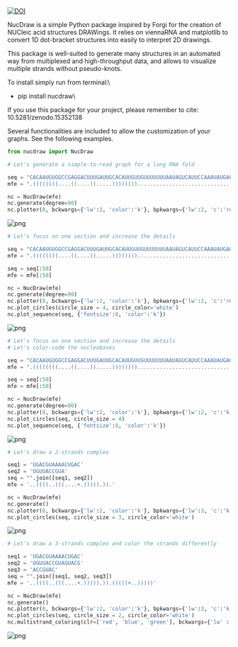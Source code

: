 [![DOI](https://zenodo.org/badge/978270786.svg)](https://doi.org/10.5281/zenodo.15351035)

NucDraw is a simple Python package inspired by Forgi for the creation of NUCleic acid structures DRAWings.
It relies on viennaRNA and matplotlib to convert 1D dot-bracket structures into easily to interpret 2D drawings.

This package is well-suited to generate many structures in an automated way from multiplexed and high-throughput data, and allows to visualize multiple strands without pseudo-knots.

To install simply run from terminal:\
- pip install nucdraw\

If you use this package for your project, please remember to cite:\
10.5281/zenodo.15352138

Several functionalities are included to allow the customization of your graphs.
See the following examples.

```python
from nucdraw import NucDraw
```


```python
# Let's generate a simple-to-read graph for a long RNA fold

seq = "CACAAUGUGGCCGAGGACUUUGAUUGCACAUUGUUGUUUUUUUAAUAGUCAUUCCAAAUAUGAGAUGCGUUGUUACAGGAAGUCCCUUGCCAUCCUAAAAGCCACCCCACUUCUCUCUAAGGAGAAUGGCCCAGUCCUCUCCCAAGUCCACACAGGGGAGGUGAUAGCAUUGCUUUCGUGUAAAUUAUGUAAUGCAAAAUUUUUUUAAUCUUCGCCUUAAUACUUUUUUAUUUUGUUUUAUUUUGAAUGAUGAGCCUUCGUGCCCCCCCUUCCCCCUUUUUUGUCCCCCAACUUGAGAUG"
mfe = ".((((((((....((....)).....)))))))).......................................((((..(((............................((((((....))))))...........((((((............))))))............)))..))))......................................................................................................................"

nc = NucDraw(mfe)
nc.generate(degree=90)
nc.plotter(8, bckwargs={'lw':2, 'color':'k'}, bpkwargs={'lw':2, 'c':'red'}, scwargs={'s':10, 'c':'k'})

```


    
![png](README_files/README_2_0.png)
    



```python
# Let's focus on one section and increase the details

seq = "CACAAUGUGGCCGAGGACUUUGAUUGCACAUUGUUGUUUUUUUAAUAGUCAUUCCAAAUAUGAGAUGCGUUGUUACAGGAAGUCCCUUGCCAUCCUAAAAGCCACCCCACUUCUCUCUAAGGAGAAUGGCCCAGUCCUCUCCCAAGUCCACACAGGGGAGGUGAUAGCAUUGCUUUCGUGUAAAUUAUGUAAUGCAAAAUUUUUUUAAUCUUCGCCUUAAUACUUUUUUAUUUUGUUUUAUUUUGAAUGAUGAGCCUUCGUGCCCCCCCUUCCCCCUUUUUUGUCCCCCAACUUGAGAUG"
mfe = ".((((((((....((....)).....)))))))).......................................((((..(((............................((((((....))))))...........((((((............))))))............)))..))))......................................................................................................................"

seq = seq[:50]
mfe = mfe[:50]

nc = NucDraw(mfe)
nc.generate(degree=90)
nc.plotter(8, bckwargs={'lw':2, 'color':'k'}, bpkwargs={'lw':2, 'c':'red'}, scwargs={'s':10, 'c':'k'})
nc.plot_circles(circle_size = 4, circle_color='white')
nc.plot_sequence(seq, {'fontsize':8, 'color':'k'})
```


    
![png](README_files/README_3_0.png)
    



```python
# Let's focus on one section and increase the details
# Let's color-code the nucleobases

seq = "CACAAUGUGGCCGAGGACUUUGAUUGCACAUUGUUGUUUUUUUAAUAGUCAUUCCAAAUAUGAGAUGCGUUGUUACAGGAAGUCCCUUGCCAUCCUAAAAGCCACCCCACUUCUCUCUAAGGAGAAUGGCCCAGUCCUCUCCCAAGUCCACACAGGGGAGGUGAUAGCAUUGCUUUCGUGUAAAUUAUGUAAUGCAAAAUUUUUUUAAUCUUCGCCUUAAUACUUUUUUAUUUUGUUUUAUUUUGAAUGAUGAGCCUUCGUGCCCCCCCUUCCCCCUUUUUUGUCCCCCAACUUGAGAUG"
mfe = ".((((((((....((....)).....)))))))).......................................((((..(((............................((((((....))))))...........((((((............))))))............)))..))))......................................................................................................................"

seq = seq[:50]
mfe = mfe[:50]

nc = NucDraw(mfe)
nc.generate(degree=90)
nc.plotter(8, bckwargs={'lw':2, 'color':'k'}, bpkwargs={'lw':2, 'c':'k'}, scwargs={'s':10, 'c':'k'})
nc.plot_circles(seq, circle_size = 4)
nc.plot_sequence(seq, {'fontsize':8, 'color':'k'})
```


    
![png](README_files/README_4_0.png)
    



```python
# Let's draw a 2-strands complex

seq1 = 'UGACGUAAAACUGAC'
seq2 = 'UGUUACCGUA'
seq = "".join([seq1, seq2])
mfe = '..((((..(((....+.))))).)).'

nc = NucDraw(mfe)
nc.generate()
nc.plotter(6, bckwargs={'lw':2, 'color':'k'}, bpkwargs={'lw':3, 'c':'k'}, scwargs={'s':10, 'c':'k'})
nc.plot_circles(seq, circle_size = 3, circle_color='white')
```


    
![png](README_files/README_5_0.png)
    



```python
# Let's draw a 3-strands complex and color the strands differently

seq1 = 'UGACGUAAAACUGAC'
seq2 = 'UGUUACCGUAGUACG'
seq3 = 'ACCGUAC'
seq = "".join([seq1, seq2, seq3])
mfe = '..((((..(((....+.))))).)).(((((+..)))))'

nc = NucDraw(mfe)
nc.generate()
nc.plotter(8, bckwargs={'lw':2, 'color':'k'}, bpkwargs={'lw':3, 'c':'k'}, scwargs={'s':10, 'c':'k'})
nc.plot_circles(seq, circle_size = 2, circle_color='white')
nc.multistrand_coloring(clr=['red', 'blue', 'green'], bckwargs={'lw' : 3})
```


    
![png](README_files/README_6_0.png)
    

